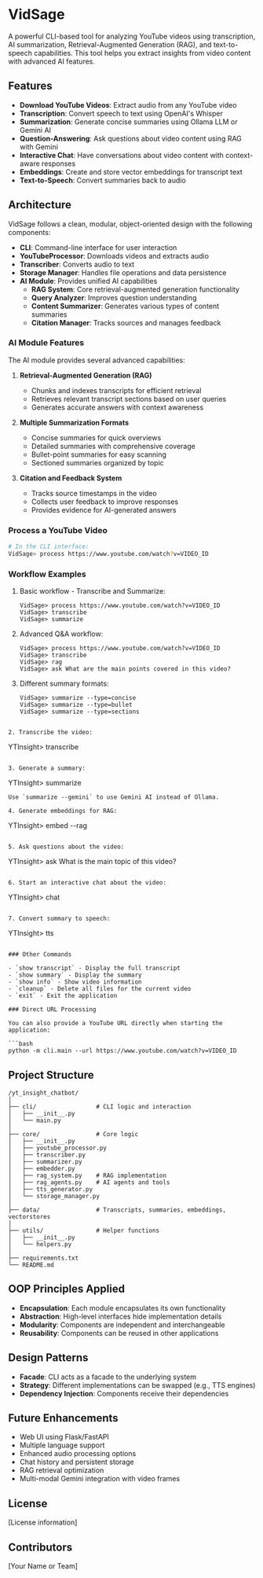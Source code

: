 # VidSage

A powerful CLI-based tool for analyzing YouTube videos using transcription, AI summarization, Retrieval-Augmented Generation (RAG), and text-to-speech capabilities. This tool helps you extract insights from video content with advanced AI features.

## Features

- **Download YouTube Videos**: Extract audio from any YouTube video
- **Transcription**: Convert speech to text using OpenAI's Whisper
- **Summarization**: Generate concise summaries using Ollama LLM or Gemini AI
- **Question-Answering**: Ask questions about video content using RAG with Gemini
- **Interactive Chat**: Have conversations about video content with context-aware responses
- **Embeddings**: Create and store vector embeddings for transcript text
- **Text-to-Speech**: Convert summaries back to audio

## Architecture

VidSage follows a clean, modular, object-oriented design with the following components:

- **CLI**: Command-line interface for user interaction
- **YouTubeProcessor**: Downloads videos and extracts audio
- **Transcriber**: Converts audio to text
- **Storage Manager**: Handles file operations and data persistence
- **AI Module**: Provides unified AI capabilities
  - **RAG System**: Core retrieval-augmented generation functionality
  - **Query Analyzer**: Improves question understanding
  - **Content Summarizer**: Generates various types of content summaries
  - **Citation Manager**: Tracks sources and manages feedback

### AI Module Features

The AI module provides several advanced capabilities:

1. **Retrieval-Augmented Generation (RAG)**
   - Chunks and indexes transcripts for efficient retrieval
   - Retrieves relevant transcript sections based on user queries
   - Generates accurate answers with context awareness

2. **Multiple Summarization Formats**
   - Concise summaries for quick overviews
   - Detailed summaries with comprehensive coverage
   - Bullet-point summaries for easy scanning
   - Sectioned summaries organized by topic

3. **Citation and Feedback System**
   - Tracks source timestamps in the video
   - Collects user feedback to improve responses
   - Provides evidence for AI-generated answers

### Process a YouTube Video

```bash
# In the CLI interface:
VidSage> process https://www.youtube.com/watch?v=VIDEO_ID
```

### Workflow Examples

1. Basic workflow - Transcribe and Summarize:
   ```
   VidSage> process https://www.youtube.com/watch?v=VIDEO_ID
   VidSage> transcribe
   VidSage> summarize
   ```

2. Advanced Q&A workflow:
   ```
   VidSage> process https://www.youtube.com/watch?v=VIDEO_ID
   VidSage> transcribe
   VidSage> rag
   VidSage> ask What are the main points covered in this video?
   ```

3. Different summary formats:
   ```
   VidSage> summarize --type=concise
   VidSage> summarize --type=bullet
   VidSage> summarize --type=sections
   ```
  ```

2. Transcribe the video:
   ```
   YTInsight> transcribe
   ```

3. Generate a summary:
   ```
   YTInsight> summarize
   ```
   Use `summarize --gemini` to use Gemini AI instead of Ollama.

4. Generate embeddings for RAG:
   ```
   YTInsight> embed --rag
   ```

5. Ask questions about the video:
   ```
   YTInsight> ask What is the main topic of this video?
   ```

6. Start an interactive chat about the video:
   ```
   YTInsight> chat
   ```

7. Convert summary to speech:
   ```
   YTInsight> tts
   ```

### Other Commands

- `show transcript` - Display the full transcript
- `show summary` - Display the summary
- `show info` - Show video information
- `cleanup` - Delete all files for the current video
- `exit` - Exit the application

### Direct URL Processing

You can also provide a YouTube URL directly when starting the application:

```bash
python -m cli.main --url https://www.youtube.com/watch?v=VIDEO_ID
```

## Project Structure

```
/yt_insight_chatbot/
│
├── cli/                 # CLI logic and interaction
│   ├── __init__.py
│   └── main.py
│
├── core/                # Core logic
│   ├── __init__.py
│   ├── youtube_processor.py
│   ├── transcriber.py
│   ├── summarizer.py
│   ├── embedder.py
│   ├── rag_system.py    # RAG implementation
│   ├── rag_agents.py    # AI agents and tools
│   ├── tts_generator.py
│   └── storage_manager.py
│
├── data/                # Transcripts, summaries, embeddings, vectorstores
│
├── utils/               # Helper functions
│   ├── __init__.py
│   └── helpers.py
│
├── requirements.txt
└── README.md
```

## OOP Principles Applied

- **Encapsulation**: Each module encapsulates its own functionality
- **Abstraction**: High-level interfaces hide implementation details
- **Modularity**: Components are independent and interchangeable
- **Reusability**: Components can be reused in other applications

## Design Patterns

- **Facade**: CLI acts as a facade to the underlying system
- **Strategy**: Different implementations can be swapped (e.g., TTS engines)
- **Dependency Injection**: Components receive their dependencies

## Future Enhancements

- Web UI using Flask/FastAPI
- Multiple language support
- Enhanced audio processing options
- Chat history and persistent storage
- RAG retrieval optimization
- Multi-modal Gemini integration with video frames

## License

[License information]

## Contributors

[Your Name or Team]
